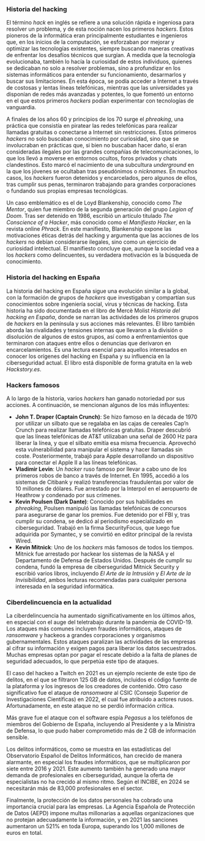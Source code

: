 ### Historia del hacking

El término *hack* en inglés se refiere a una solución rápida e ingeniosa para resolver un problema, y de esta noción nacen los primeros *hackers*. Estos pioneros de la informática eran principalmente estudiantes e ingenieros que, en los inicios de la computación, se esforzaban por mejorar y optimizar las tecnologías existentes, siempre buscando maneras creativas de enfrentar los desafíos técnicos que surgían. A medida que la tecnología evolucionaba, también lo hacía la curiosidad de estos individuos, quienes se dedicaban no solo a resolver problemas, sino a profundizar en los sistemas informáticos para entender su funcionamiento, desarmarlos y buscar sus limitaciones. En esta época, se podía acceder a Internet a través de costosas y lentas líneas telefónicas, mientras que las universidades ya disponían de redes más avanzadas y potentes, lo que fomentó un entorno en el que estos primeros *hackers* podían experimentar con tecnologías de vanguardia.

A finales de los años 60 y principios de los 70 surge el *phreaking*, una práctica que consistía en piratear las redes telefónicas para realizar llamadas gratuitas o conectarse a Internet sin restricciones. Estos primeros *hackers* no solo buscaban conocimiento por curiosidad, sino que se involucraban en prácticas que, si bien no buscaban hacer daño, sí eran consideradas ilegales por las grandes compañías de telecomunicaciones, lo que los llevó a moverse en entornos ocultos, foros privados y chats clandestinos. Esto marcó el nacimiento de una subcultura *underground* en la que los jóvenes se ocultaban tras pseudónimos o *nicknames*. En muchos casos, los *hackers* fueron detenidos y encarcelados, pero algunos de ellos, tras cumplir sus penas, terminaron trabajando para grandes corporaciones o fundando sus propias empresas tecnológicas.

Un caso emblemático es el de Loyd Blankenship, conocido como *The Mentor*, quien fue miembro de la segunda generación del grupo *Legion of Doom*. Tras ser detenido en 1986, escribió un artículo titulado *The Conscience of a Hacker*, más conocido como el *Manifiesto Hacker*, en la revista online *Phrack*. En este manifiesto, Blankenship expone las motivaciones éticas detrás del hacking y argumenta que las acciones de los *hackers* no debían considerarse ilegales, sino como un ejercicio de curiosidad intelectual. El manifiesto concluye que, aunque la sociedad vea a los *hackers* como delincuentes, su verdadera motivación es la búsqueda de conocimiento.

### Historia del hacking en España

La historia del hacking en España sigue una evolución similar a la global, con la formación de grupos de *hackers* que investigaban y compartían sus conocimientos sobre ingeniería social, virus y técnicas de hacking. Esta historia ha sido documentada en el libro de Mercè Molist *Historia del hacking en España*, donde se narran las actividades de los primeros grupos de *hackers* en la península y sus acciones más relevantes. El libro también aborda las rivalidades y tensiones internas que llevaron a la división o disolución de algunos de estos grupos, así como a enfrentamientos que terminaron con ataques entre ellos o denuncias que derivaron en encarcelamientos. Es una lectura esencial para aquellos interesados en conocer los orígenes del hacking en España y su influencia en la ciberseguridad actual. El libro está disponible de forma gratuita en la web *Hackstory.es*.

### Hackers famosos

A lo largo de la historia, varios *hackers* han ganado notoriedad por sus acciones. A continuación, se mencionan algunos de los más influyentes:

- **John T. Draper (Captain Crunch)**: Se hizo famoso en la década de 1970 por utilizar un silbato que se regalaba en las cajas de cereales Cap’n Crunch para realizar llamadas telefónicas gratuitas. Draper descubrió que las líneas telefónicas de AT&T utilizaban una señal de 2600 Hz para liberar la línea, y que el silbato emitía esa misma frecuencia. Aprovechó esta vulnerabilidad para manipular el sistema y hacer llamadas sin coste. Posteriormente, trabajó para Apple desarrollando un dispositivo para conectar el Apple II a las líneas telefónicas.
- **Vladimir Levin**: Un *hacker* ruso famoso por llevar a cabo uno de los primeros robos de banco a través de Internet. En 1995, accedió a los sistemas de Citibank y realizó transferencias fraudulentas por valor de 10 millones de dólares. Fue arrestado por la Interpol en el aeropuerto de Heathrow y condenado por sus crímenes.
- **Kevin Poulsen (Dark Dante)**: Conocido por sus habilidades en *phreaking*, Poulsen manipuló las llamadas telefónicas de concursos para asegurarse de ganar los premios. Fue detenido por el FBI y, tras cumplir su condena, se dedicó al periodismo especializado en ciberseguridad. Trabajó en la firma SecurityFocus, que luego fue adquirida por Symantec, y se convirtió en editor principal de la revista Wired.
- **Kevin Mitnick**: Uno de los *hackers* más famosos de todos los tiempos. Mitnick fue arrestado por hackear los sistemas de la NASA y el Departamento de Defensa de Estados Unidos. Después de cumplir su condena, fundó la empresa de ciberseguridad Mitnick Security y escribió varios libros, incluyendo *El Arte de la Intrusión* y *El Arte de la Invisibilidad*, ambos lecturas recomendadas para cualquier persona interesada en la seguridad informática.

### Ciberdelincuencia en la actualidad

La ciberdelincuencia ha aumentado significativamente en los últimos años, en especial con el auge del teletrabajo durante la pandemia de COVID-19. Los ataques más comunes incluyen fraudes informáticos, ataques de *ransomware* y hackeos a grandes corporaciones y organismos gubernamentales. Estos ataques paralizan las actividades de las empresas al cifrar su información y exigen pagos para liberar los datos secuestrados. Muchas empresas optan por pagar el rescate debido a la falta de planes de seguridad adecuados, lo que perpetúa este tipo de ataques.

El caso del hackeo a Twitch en 2021 es un ejemplo reciente de este tipo de delitos, en el que se filtraron 125 GB de datos, incluidos el código fuente de la plataforma y los ingresos de los creadores de contenido. Otro caso significativo fue el ataque de *ransomware* al CSIC (Consejo Superior de Investigaciones Científicas) en 2022, el cual fue atribuido a actores rusos. Afortunadamente, en este ataque no se perdió información crítica.

Más grave fue el ataque con el software espía *Pegasus* a los teléfonos de miembros del Gobierno de España, incluyendo al Presidente y a la Ministra de Defensa, lo que pudo haber comprometido más de 2 GB de información sensible.

Los delitos informáticos, como se muestra en las estadísticas del Observatorio Español de Delitos Informáticos, han crecido de manera alarmante, en especial los fraudes informáticos, que se multiplicaron por siete entre 2016 y 2021. Este aumento también ha generado una mayor demanda de profesionales en ciberseguridad, aunque la oferta de especialistas no ha crecido al mismo ritmo. Según el INCIBE, en 2024 se necesitarán más de 83,000 profesionales en el sector.

Finalmente, la protección de los datos personales ha cobrado una importancia crucial para las empresas. La Agencia Española de Protección de Datos (AEPD) impone multas millonarias a aquellas organizaciones que no protejan adecuadamente la información, y en 2021 las sanciones aumentaron un 521% en toda Europa, superando los 1,000 millones de euros en total.